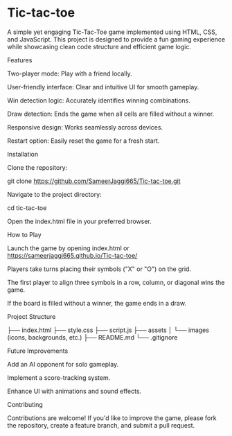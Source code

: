 # Tic-tac-toe

A simple yet engaging Tic-Tac-Toe game implemented using HTML, CSS, and JavaScript. This project is designed to provide a fun gaming experience while showcasing clean code structure and efficient game logic.

Features

Two-player mode: Play with a friend locally.

User-friendly interface: Clear and intuitive UI for smooth gameplay.

Win detection logic: Accurately identifies winning combinations.

Draw detection: Ends the game when all cells are filled without a winner.

Responsive design: Works seamlessly across devices.

Restart option: Easily reset the game for a fresh start.

Installation

Clone the repository:

git clone https://github.com/SameerJaggi665/Tic-tac-toe.git

Navigate to the project directory:

cd tic-tac-toe

Open the index.html file in your preferred browser.

How to Play

Launch the game by opening index.html or https://sameerjaggi665.github.io/Tic-tac-toe/

Players take turns placing their symbols ("X" or "O") on the grid.

The first player to align three symbols in a row, column, or diagonal wins the game.

If the board is filled without a winner, the game ends in a draw.

Project Structure

├── index.html
├── style.css
├── script.js
├── assets
│   └── images (icons, backgrounds, etc.)
├── README.md
└── .gitignore

Future Improvements

Add an AI opponent for solo gameplay.

Implement a score-tracking system.

Enhance UI with animations and sound effects.

Contributing

Contributions are welcome! If you'd like to improve the game, please fork the repository, create a feature branch, and submit a pull request.

